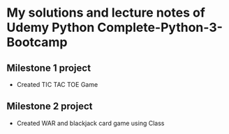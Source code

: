 # My solutions and lecture notes of Udemy Python Complete-Python-3-Bootcamp

## Milestone 1 project

- Created TIC TAC TOE Game

## Milestone 2 project

- Created WAR and blackjack card game using Class
